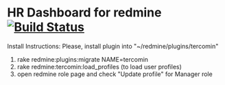 # HR Dashboard for redmine[![Build Status](https://travis-ci.org/hoopoe/tercomin.svg?branch=master)](https://travis-ci.org/hoopoe/tercomin)

Install Instructions: 
Please, install plugin into "~/redmine/plugins/tercomin"

1. rake redmine:plugins:migrate NAME=tercomin
2. rake redmine:tercomin:load_profiles (to load user profiles)
3. open redmine role page and check "Update profile" for Manager role



